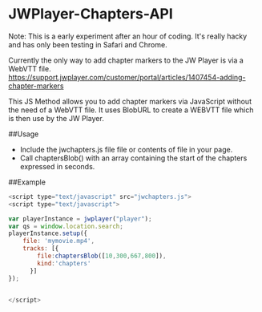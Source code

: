 # JWPlayer-Chapters-API

Note: This is a early experiment after an hour of coding. It's really hacky and has only been testing in Safari and Chrome.

Currently the only way to add chapter markers to the JW Player is via a WebVTT file.
https://support.jwplayer.com/customer/portal/articles/1407454-adding-chapter-markers

This JS Method allows you to add chapter markers via JavaScript without the need of a WebVTT file.
It uses BlobURL to create a WEBVTT file which is then use by the JW Player.

##Usage

- Include the jwchapters.js file file or contents of file in your page.
- Call chaptersBlob() with an array containing the start of the chapters expressed in seconds.


##Example

```javascript
<script type="text/javascript" src="jwchapters.js">
<script type="text/javascript">

var playerInstance = jwplayer("player");
var qs = window.location.search;
playerInstance.setup({
    file: 'mymovie.mp4',
	tracks: [{
	    file:chaptersBlob([10,300,667,800]),
	    kind:'chapters'
	  }]
});


</script>
```

